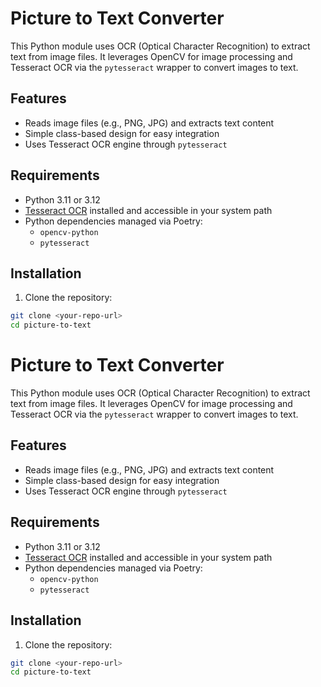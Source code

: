 # Picture to Text Converter

This Python module uses OCR (Optical Character Recognition) to extract text from image files. It leverages OpenCV for image processing and Tesseract OCR via the `pytesseract` wrapper to convert images to text.

## Features

- Reads image files (e.g., PNG, JPG) and extracts text content
- Simple class-based design for easy integration
- Uses Tesseract OCR engine through `pytesseract`

## Requirements

- Python 3.11 or 3.12
- [Tesseract OCR](https://github.com/tesseract-ocr/tesseract) installed and accessible in your system path
- Python dependencies managed via Poetry:
  - `opencv-python`
  - `pytesseract`

## Installation

1. Clone the repository:

```bash
git clone <your-repo-url>
cd picture-to-text
```

# Picture to Text Converter

This Python module uses OCR (Optical Character Recognition) to extract text from image files. It leverages OpenCV for image processing and Tesseract OCR via the `pytesseract` wrapper to convert images to text.

## Features

- Reads image files (e.g., PNG, JPG) and extracts text content
- Simple class-based design for easy integration
- Uses Tesseract OCR engine through `pytesseract`

## Requirements

- Python 3.11 or 3.12
- [Tesseract OCR](https://github.com/tesseract-ocr/tesseract) installed and accessible in your system path
- Python dependencies managed via Poetry:
  - `opencv-python`
  - `pytesseract`

## Installation

1. Clone the repository:

```bash
git clone <your-repo-url>
cd picture-to-text
```
